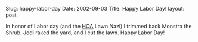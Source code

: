 Slug: happy-labor-day
Date: 2002-09-03
Title: Happy Labor Day!
layout: post

In honor of Labor day (and the <acronym title="Home Owners&#39; Association">HOA</acronym> Lawn Nazi) I trimmed back Monstro the Shrub, Jodi raked the yard, and I cut the lawn. Happy Labor Day!
